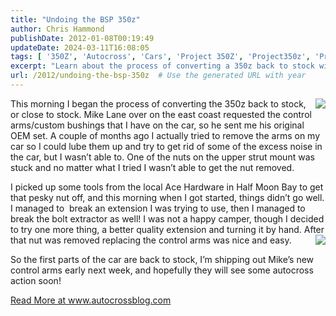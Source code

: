 ```yaml
---
title: "Undoing the BSP 350z"
author: Chris Hammond
publishDate: 2012-01-08T00:19:49
updateDate: 2024-03-11T16:08:05
tags: [ '350Z', 'Autocross', 'Cars', 'Project 350Z', 'Project350z', 'Project350zcom' ]
excerpt: "Learn about the process of converting a 350z back to stock with a detailed account of removing control arms and bushings. Read more at www.autocrossblog.com."
url: /2012/undoing-the-bsp-350z  # Use the generated URL with year
---
```

<p><img style="display: inline; float: right" align="right" src="https://farm8.staticflickr.com/7141/6656781633_02f0927064_m.jpg" />This morning I began the process of converting the 350z back to stock, or close to stock. Mike Lane over on the east coast requested the control arms/custom bushings that I have on the car, so he sent me his original OEM set. A couple of months ago I actually tried to remove the arms on my car so I could lube them up and try to get rid of some of the excess noise in the car, but I wasn’t able to. One of the nuts on the upper strut mount was stuck and no matter what I tried I wasn’t able to get the nut removed.</p>  <p>I picked up some tools from the local Ace Hardware in Half Moon Bay to get that pesky nut off, and this morning when I got started, things didn’t go well. I managed to  break an extension I was trying to use, then I managed to break the bolt extractor as well! I was not a happy camper, though I decided to try one more thing, a better quality extension and turning it by hand. After that nut was removed replacing the control arms was nice and easy.<img style="display: inline; float: right" align="right" src="https://farm8.staticflickr.com/7005/6656782531_814820e325_m.jpg" /></p>      <p>So the first parts of the car are back to stock, I’m shipping out Mike’s new control arms early next week, and hopefully they will see some autocross action soon!</p> <a href="https://www.autocrossblog.com/undoing-the-bsp-350z">Read More at www.autocrossblog.com</a>


